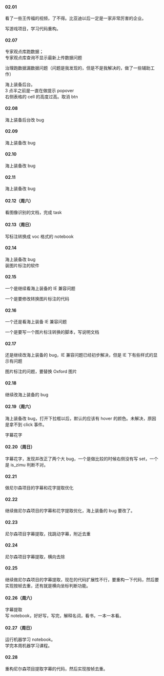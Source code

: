 
#### 02.01  

看了一些王传福的视频，了不得。比亚迪以后一定是一家非常厉害的企业。  

写游戏项目，学习代码重构。  


#### 02.07  

专家观点库跑数据；   
专家观点库查询不显示最新上传数据问题   

治理跑数据漏数据问题（问题是我发现的，但是不是我解决的，做了一些辅助工作）   

海上装备后台。  
3 点半之前是一直在做提示 popover  
右侧表格的 cell 的高度过高。取消 btn    


#### 02.08  

海上装备后台改 bug    


#### 02.09  

海上装备改 bug   


#### 02.10  

海上装备改 bug  


#### 02.11  

海上装备改 bug  


#### 02.12（周六）  

看图像识别的文档，完成 task   


#### 02.13（周日）  

写标注转换成 voc 格式的 notebook      


#### 02.14  

海上装备改 bug  
装图片标注的软件  


#### 02.15  

一个是继续看海上装备的 IE 兼容问题  

一个是要修改转换图片标注的代码  


#### 02.16  

一个还是看海上装备 IE 兼容问题  

一个是要写一个图片标注转换的脚本，写说明文档     


#### 02.17  

还是继续改海上装备的 bug，IE 兼容问题已经初步解决，但是 IE 下有些样式的显示有问题  

图片标注的问题，要替换 Oxford 图片    


#### 02.18  

继续改海上装备的 bug  


#### 02.19（周六）  

海上装备改 bug，打开下拉框以后，默认的应该有 hover 的颜色。未解决，原因是拿不到 click 事件。  

字幕花字  


#### 02.20（周日）  

字幕花字，发现并改正了两个大 bug，一个是做比较的时候右侧没有写 set，一个是 is_zimu 判断不对。  


#### 02.21  

做尼尔森项目的字幕和花字提取优化  


#### 02.22  

继续做尼尔森项目的字幕和花字提取优化，海上装备的 bug 要改了。  


#### 02.23  

尼尔森项目字幕提取，找跳动字幕，附近去重   


#### 02.24  

尼尔森项目字幕提取，横向去除      


#### 02.25   

继续做尼尔森项目的字幕提取，现在的代码扩展性不行，要重构一下代码，然后要实现按帧去重，还有就是横向坐标判断功能。   


#### 02.26（周六）  

字幕提取   
写 notebook，好好写，写完，解释名词，看书，一本一本看。  


#### 02.27（周日）  

运行机器学习 notebook。  
学完本周机器学习课程。    


#### 02.28  

重构尼尔森项目提取字幕的代码，然后实现按帧去重。   




